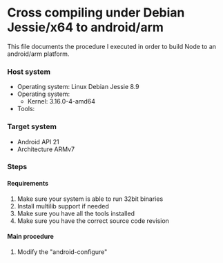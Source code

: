 # Cross compiling under Debian Jessie/x64 to android/arm

This file documents the procedure I executed in order to build Node to an
android/arm platform.

### Host system

- Operating system: Linux Debian Jessie 8.9
- Operating system:
    - Kernel: 3.16.0-4-amd64
- Tools:

### Target system

- Android API 21
- Architecture ARMv7

### Steps

#### Requirements
1. Make sure your system is able to run 32bit binaries
2. Install multilib support if needed
3. Make sure you have all the tools installed
4. Make sure you have the correct source code revision

#### Main procedure
1. Modify the "android-configure"